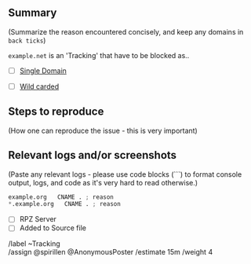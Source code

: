 ## Summary

(Summarize the reason encountered concisely, and keep any domains in 
`back ticks`)

`example.net` is an 'Tracking' that have to be blocked as..

- [ ] [Single Domain](source/tracking/domains.list)
- [ ] [Wild carded](source/tracking/wildcard.list)


## Steps to reproduce

(How one can reproduce the issue - this is very important)



## Relevant logs and/or screenshots

(Paste any relevant logs - please use code blocks (```) to format 
console output, logs, and code as it's very hard to read otherwise.)


```python
example.org   CNAME . ; reason
*.example.org   CNAME . ; reason
```

- [ ] RPZ Server
- [ ] Added to Source file

/label ~Tracking  
/assign @spirillen @AnonymousPoster
/estimate 15m
/weight 4
